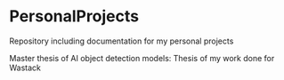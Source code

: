 # PersonalProjects
Repository including documentation for my personal projects

Master thesis of AI object detection models: Thesis of my work done for Wastack


